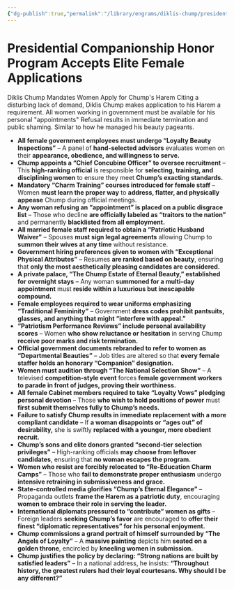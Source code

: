 ```yaml
---
{"dg-publish":true,"permalink":"/library/engrams/diklis-chump/presidential-companionship-honor-program-accepts-elite-female-applications/","tags":["DC/H1","DC/Women","DC/AS4"]}
---
```


# Presidential Companionship Honor Program Accepts Elite Female Applications
Diklis Chump Mandates Women Apply for Chump's Harem
Citing a disturbing lack of demand, Diklis Chump makes application to his Harem a requirement.
All women working in government must be available for his personal "appointments"
Refusal results in immediate termination and public shaming.
Similar to how he managed his beauty pageants.
- **All female government employees must undergo “Loyalty Beauty Inspections”** – A panel of **hand-selected advisors** evaluates women on their **appearance, obedience, and willingness to serve.**
- **Chump appoints a “Chief Concubine Officer” to oversee recruitment** – This **high-ranking official** is responsible for **selecting, training, and disciplining women** to ensure they meet **Chump’s exacting standards.**
- **Mandatory “Charm Training” courses introduced for female staff** – Women **must learn the proper way** to **address, flatter, and physically appease** Chump during official meetings.
- **Any woman refusing an “appointment” is placed on a public disgrace list** – Those who decline **are officially labeled as “traitors to the nation”** and permanently **blacklisted from all employment.**
- **All married female staff required to obtain a “Patriotic Husband Waiver”** – Spouses **must sign legal agreements** allowing Chump to **summon their wives at any time** without resistance.
- **Government hiring preferences given to women with “Exceptional Physical Attributes”** – Resumes **are ranked based on beauty**, ensuring that **only the most aesthetically pleasing candidates are considered.**
- **A private palace, “The Chump Estate of Eternal Beauty,” established for overnight stays** – Any woman **summoned for a multi-day appointment** must **reside within a luxurious but inescapable compound.**
- **Female employees required to wear uniforms emphasizing “Traditional Femininity”** – Government **dress codes prohibit pantsuits, glasses, and anything that might “interfere with appeal.”**
- **“Patriotism Performance Reviews” include personal availability scores** – Women **who show reluctance or hesitation** in serving Chump **receive poor marks and risk termination.**
- **Official government documents rebranded to refer to women as “Departmental Beauties”** – Job titles are altered so that **every female staffer holds an honorary “Companion” designation.**
- **Women must audition through “The National Selection Show”** – A televised **competition-style event** forces **female government workers to parade in front of judges, proving their worthiness.**
- **All female Cabinet members required to take “Loyalty Vows” pledging personal devotion** – Those **who wish to hold positions of power** must **first submit themselves fully to Chump’s needs.**
- **Failure to satisfy Chump results in immediate replacement with a more compliant candidate** – If **a woman disappoints or “ages out” of desirability,** she is swiftly **replaced with a younger, more obedient recruit.**
- **Chump’s sons and elite donors granted “second-tier selection privileges”** – High-ranking officials **may choose from leftover candidates**, ensuring that **no woman escapes the program.**
- **Women who resist are forcibly relocated to “Re-Education Charm Camps”** – Those who **fail to demonstrate proper enthusiasm** undergo **intensive retraining in submissiveness and grace.**
- **State-controlled media glorifies “Chump’s Eternal Elegance”** – Propaganda outlets **frame the Harem as a patriotic duty**, encouraging **women to embrace their role in serving the leader.**
- **International diplomats pressured to “contribute” women as gifts** – Foreign leaders **seeking Chump’s favor** are encouraged to **offer their finest “diplomatic representatives” for his personal enjoyment.**
- **Chump commissions a grand portrait of himself surrounded by “The Angels of Loyalty”** – A **massive painting** depicts him **seated on a golden throne**, encircled by **kneeling women in submission.**
- **Chump justifies the policy by declaring: “Strong nations are built by satisfied leaders”** – In a national address, he insists: **“Throughout history, the greatest rulers had their loyal courtesans. Why should I be any different?”**
